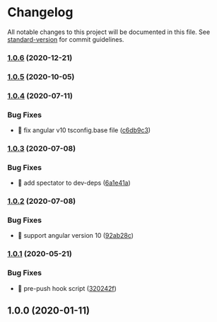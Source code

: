 # Changelog

All notable changes to this project will be documented in this file. See [standard-version](https://github.com/conventional-changelog/standard-version) for commit guidelines.

### [1.0.6](https://github.com/ngneat/lib/compare/v1.0.4...v1.0.6) (2020-12-21)

### [1.0.5](https://github.com/ngneat/lib/compare/v1.0.4...v1.0.5) (2020-10-05)

### [1.0.4](https://github.com/ngneat/lib/compare/v1.0.3...v1.0.4) (2020-07-11)


### Bug Fixes

* 🐛 fix angular v10 tsconfig.base file ([c6db9c3](https://github.com/ngneat/lib/commit/c6db9c315e5b235250d5557bb362bdf150d17dd0))

### [1.0.3](https://github.com/ngneat/lib/compare/v1.0.2...v1.0.3) (2020-07-08)


### Bug Fixes

* 🐛 add spectator to dev-deps ([6a1e41a](https://github.com/ngneat/lib/commit/6a1e41a3c316b242e51eb5056ac4a4048dfac528))

### [1.0.2](https://github.com/ngneat/lib/compare/v1.0.1...v1.0.2) (2020-07-08)


### Bug Fixes

* 🐛 support angular version 10 ([92ab28c](https://github.com/ngneat/lib/commit/92ab28c93d1c8f3d43902a98750bd424baa6e44b))

### [1.0.1](https://github.com/ngneat/lib/compare/v1.0.0...v1.0.1) (2020-05-21)


### Bug Fixes

* 🐛 pre-push hook script ([320242f](https://github.com/ngneat/lib/commit/320242ffba333e4628c285a4709fdc4c38b6d66d))

## 1.0.0 (2020-01-11)
